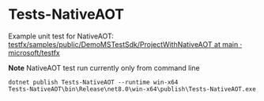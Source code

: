 
# Tests-NativeAOT


Example unit test for NativeAOT:  
[testfx/samples/public/DemoMSTestSdk/ProjectWithNativeAOT at main · microsoft/testfx](https://github.com/microsoft/testfx/tree/main/samples/public/DemoMSTestSdk/ProjectWithNativeAOT)

**Note** NativeAOT test run currently only from command line

```
dotnet publish Tests-NativeAOT --runtime win-x64
Tests-NativeAOT\bin\Release\net8.0\win-x64\publish\Tests-NativeAOT.exe
```
